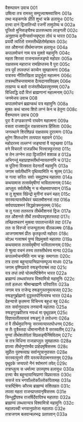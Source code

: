 वैशम्पायन उवाच	001  
उषित्वा तत्र रामस्तु सम्पूज्याश्रमवासिनः	001a  
तथा मङ्कणके प्रीतिं शुभां चक्रे हलायुधः	001c  
दत्त्वा दानं द्विजातिभ्यो रजनीं तामुपोष्य च	002a  
पूजितो मुनिसङ्घैश्च प्रातरुत्थाय लाङ्गली	002c  
अनुज्ञाप्य मुनीन्सर्वान्स्पृष्ट्वा तोयं च भारत	003a  
प्रययौ त्वरितो रामस्तीर्थहेतोर्महाबलः	003c  
तत औशनसं तीर्थमाजगाम हलायुधः	004a  
कपालमोचनं नाम यत्र मुक्तो महामुनिः	004c  
महता शिरसा राजन्ग्रस्तजङ्घो महोदरः	005a  
राक्षसस्य महाराज रामक्षिप्तस्य वै पुरा	005c  
तत्र पूर्वं तपस्तप्तं काव्येन सुमहात्मना	006a  
यत्रास्य नीतिरखिला प्रादुर्भूता महात्मनः	006c  
तत्रस्थश्चिन्तयामास दैत्यदानवविग्रहम्	006e  
तत्प्राप्य च बलो राजंस्तीर्थप्रवरमुत्तमम्	007a  
विधिवद्धि ददौ वित्तं ब्राह्मणानां महात्मनाम्	007c  
जनमेजय उवाच	008  
कपालमोचनं ब्रह्मन्कथं यत्र महामुनिः	008a  
मुक्तः कथं चास्य शिरो लग्नं केन च हेतुना	008c  
वैशम्पायन उवाच	009  
पुरा वै दण्डकारण्ये राघवेण महात्मना	009a  
वसता राजशार्दूल राक्षसास्तत्र हिंसिताः	009c  
जनस्थाने शिरश्छिन्नं राक्षसस्य दुरात्मनः	010a  
क्षुरेण शितधारेण तत्पपात महावने	010c  
महोदरस्य तल्लग्नं जङ्घायां वै यदृच्छया	011a  
वने विचरतो राजन्नस्थि भित्त्वास्फुरत्तदा	011c  
स तेन लग्नेन तदा द्विजातिर्न शशाक ह	012a  
अभिगन्तुं महाप्राज्ञस्तीर्थान्यायतनानि च	012c  
स पूतिना विस्रवता वेदनार्तो महामुनिः	013a  
जगाम सर्वतीर्थानि पृथिव्यामिति नः श्रुतम्	013c  
स गत्वा सरितः सर्वाः समुद्रांश्च महातपाः	014a  
कथयामास तत्सर्वमृषीणां भावितात्मनाम्	014c  
आप्लुतः सर्वतीर्थेषु न च मोक्षमवाप्तवान्	015a  
स तु शुश्राव विप्रेन्द्रो मुनीनां वचनं महत्	015c  
सरस्वत्यास्तीर्थवरं ख्यातमौशनसं तदा	016a  
सर्वपापप्रशमनं सिद्धक्षेत्रमनुत्तमम्	016c  
स तु गत्वा ततस्तत्र तीर्थमौशनसं द्विजः	017a  
तत औशनसे तीर्थे तस्योपस्पृशतस्तदा	017c  
तच्छिरश्चरणं मुक्त्वा पपातान्तर्जले तदा	017e  
ततः स विरुजो राजन्पूतात्मा वीतकल्मषः	018a  
आजगामाश्रमं प्रीतः कृतकृत्यो महोदरः	018c  
सोऽथ गत्वाश्रमं पुण्यं विप्रमुक्तो महातपाः	019a  
कथयामास तत्सर्वमृषीणां भावितात्मनाम्	019c  
ते श्रुत्वा वचनं तस्य ततस्तीर्थस्य मानद	020a  
कपालमोचनमिति नाम चक्रुः समागताः	020c  
तत्र दत्त्वा बहून्दायान्विप्रान्सम्पूज्य माधवः	021a  
जगाम वृष्णिप्रवरो रुषङ्गोराश्रमं तदा	021c  
यत्र तप्तं तपो घोरमार्ष्टिषेणेन भारत	022a  
ब्राह्मण्यं लब्धवांस्तत्र विश्वामित्रो महामुनिः	022c  
ततो हलधरः श्रीमान्ब्राह्मणैः परिवारितः	023a  
जगाम यत्र राजेन्द्र रुषङ्गुस्तनुमत्यजत्	023c  
रुषङ्गुर्ब्राह्मणो वृद्धस्तपोनित्यश्च भारत	024a  
देहन्यासे कृतमना विचिन्त्य बहुधा बहु	024c  
ततः सर्वानुपादाय तनयान्वै महातपाः	025a  
रुषङ्गुरब्रवीत्तत्र नयध्वं मा पृथूदकम्	025c  
विज्ञायातीतवयसं रुषङ्गुं ते तपोधनाः	026a  
तं वै तीर्थमुपानिन्युः सरस्वत्यास्तपोधनम्	026c  
स तैः पुत्रैस्तदा धीमानानीतो वै सरस्वतीम्	027a  
पुण्यां तीर्थशतोपेतां विप्रसङ्घैर्निषेविताम्	027c  
स तत्र विधिना राजन्नाप्लुतः सुमहातपाः	028a  
ज्ञात्वा तीर्थगुणांश्चैव प्राहेदमृषिसत्तमः	028c  
सुप्रीतः पुरुषव्याघ्र सर्वान्पुत्रानुपासतः	028e  
सरस्वत्युत्तरे तीरे यस्त्यजेदात्मनस्तनुम्	029a  
पृथूदके जप्यपरो नैनं श्वोमरणं तपेत्	029c  
तत्राप्लुत्य स धर्मात्मा उपस्पृश्य हलायुधः	030a  
दत्त्वा चैव बहून्दायान्विप्राणां विप्रवत्सलः	030c  
ससर्ज यत्र भगवाँल्लोकाँल्लोकपितामहः	031a  
यत्रार्ष्टिषेणः कौरव्य ब्राह्मण्यं संशितव्रतः	031c  
तपसा महता राजन्प्राप्तवानृषिसत्तमः	031e  
सिन्धुद्वीपश्च राजर्षिर्देवापिश्च महातपाः	032a  
ब्राह्मण्यं लब्धवान्यत्र विश्वामित्रो महामुनिः	032c  
महातपस्वी भगवानुग्रतेजा महातपाः	032e  
तत्राजगाम बलवान्बलभद्रः प्रतापवान्	033a  
